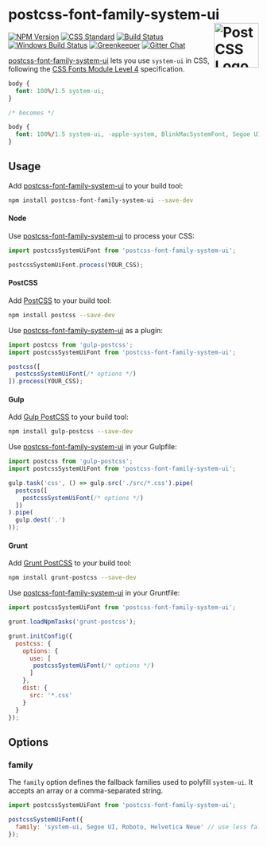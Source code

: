 # postcss-font-family-system-ui [<img src="https://postcss.github.io/postcss/logo.svg" alt="PostCSS Logo" width="90" height="90" align="right">][postcss]

[![NPM Version][npm-img]][npm-url]
[![CSS Standard][css-img]][css-url]
[![Build Status][cli-img]][cli-url]
[![Windows Build Status][win-img]][win-url]
[![Greenkeeper][gkp-img]][gkp-url]
[![Gitter Chat][git-img]][git-url]

[postcss-font-family-system-ui] lets you use `system-ui` in CSS, following the
[CSS Fonts Module Level 4] specification.

```css
body {
  font: 100%/1.5 system-ui;
}

/* becomes */

body {
  font: 100%/1.5 system-ui, -apple-system, BlinkMacSystemFont, Segoe UI, Roboto, Oxygen, Ubuntu, Cantarell, Fira Sans, Droid Sans, Helvetica Neue;
}
```

## Usage

Add [postcss-font-family-system-ui] to your build tool:

```bash
npm install postcss-font-family-system-ui --save-dev
```

#### Node

Use [postcss-font-family-system-ui] to process your CSS:

```js
import postcssSystemUiFont from 'postcss-font-family-system-ui';

postcssSystemUiFont.process(YOUR_CSS);
```

#### PostCSS

Add [PostCSS] to your build tool:

```bash
npm install postcss --save-dev
```

Use [postcss-font-family-system-ui] as a plugin:

```js
import postcss from 'gulp-postcss';
import postcssSystemUiFont from 'postcss-font-family-system-ui';

postcss([
  postcssSystemUiFont(/* options */)
]).process(YOUR_CSS);
```

#### Gulp

Add [Gulp PostCSS] to your build tool:

```bash
npm install gulp-postcss --save-dev
```

Use [postcss-font-family-system-ui] in your Gulpfile:

```js
import postcss from 'gulp-postcss';
import postcssSystemUiFont from 'postcss-font-family-system-ui';

gulp.task('css', () => gulp.src('./src/*.css').pipe(
  postcss([
    postcssSystemUiFont(/* options */)
  ])
).pipe(
  gulp.dest('.')
));
```

#### Grunt

Add [Grunt PostCSS] to your build tool:

```bash
npm install grunt-postcss --save-dev
```

Use [postcss-font-family-system-ui] in your Gruntfile:

```js
import postcssSystemUiFont from 'postcss-font-family-system-ui';

grunt.loadNpmTasks('grunt-postcss');

grunt.initConfig({
  postcss: {
    options: {
      use: [
       postcssSystemUiFont(/* options */)
      ]
    },
    dist: {
      src: '*.css'
    }
  }
});
```

## Options

### family

The `family` option defines the fallback families used to polyfill `system-ui`.
It accepts an array or a comma-separated string.

```js
import postcssSystemUiFont from 'postcss-font-family-system-ui';

postcssSystemUiFont({
  family: 'system-ui, Segoe UI, Roboto, Helvetica Neue' // use less fallbacks
});
```

[css-img]: https://jonathantneal.github.io/cssdb/badge/system-ui-font-family.svg
[css-url]: https://jonathantneal.github.io/cssdb/#system-ui-font-family
[npm-img]: https://img.shields.io/npm/v/postcss-font-family-system-ui.svg
[npm-url]: https://www.npmjs.com/package/postcss-font-family-system-ui
[cli-url]: https://travis-ci.org/JLHwung/postcss-font-family-system-ui
[cli-img]: https://img.shields.io/travis/JLHwung/postcss-font-family-system-ui.svg
[git-img]: https://img.shields.io/badge/support-chat-blue.svg
[git-url]: https://gitter.im/postcss/postcss
[gkp-url]: https://greenkeeper.io/
[gkp-img]: https://badges.greenkeeper.io/JLHwung/postcss-font-family-system-ui.svg
[win-img]: https://img.shields.io/appveyor/ci/JLHwung/postcss-font-family-system-ui.svg
[win-url]: https://ci.appveyor.com/project/JLHwung/postcss-font-family-system-ui

[CSS Fonts Module Level 4]: https://drafts.csswg.org/css-fonts-4/#system-ui-def
[Gulp PostCSS]: https://github.com/postcss/gulp-postcss
[Grunt PostCSS]: https://github.com/nDmitry/grunt-postcss
[postcss-font-family-system-ui]: https://github.com/JLHwung/postcss-font-family-system-ui
[PostCSS]: https://github.com/postcss/postcss

